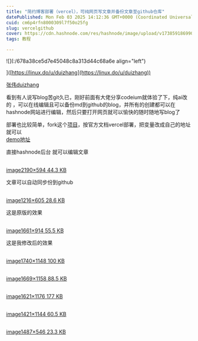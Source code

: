 ```yaml
---
title: "简约博客部署（vercel），可纯网页写文章并备份文章至github仓库"
datePublished: Mon Feb 03 2025 14:12:36 GMT+0000 (Coordinated Universal Time)
cuid: cm6p4rfn8000309l7f50o25fg
slug: vercelgithub
cover: https://cdn.hashnode.com/res/hashnode/image/upload/v1738591869909/e8a5502f-72a8-4b9d-bed6-047d4351652c.jpeg
tags: 教程

---
```


![](:/678a38ce5d7e45048c8a313d44c68a6e align="left")

\]([https://linux.do/u/duizhang](https://linux.do/u/duizhang))

[张伟duizhang](https://linux.do/u/duizhang)

看到有人说写blog苦git久已，刚好前面有大佬分享codeium就体验了下，纯ai改的 ，可以在线编辑且可以备份md到github的blog，并所有的创建都可以在hashnode网站进行编辑，然后只要打开网页就可以愉快的随时随地写blog了

部署也比较简单，fork这个[项目](https://github.com/xxynly/starter-kit)，按官方文档vercel部署，把变量改成自己的地址就可以  
[demo地址](https://starter-kit-hu6y.vercel.app/)

直接hashnode后台 就可以编辑文章

[  
image2190×594 44.3 KB](https://linux.do/uploads/default/original/4X/d/7/3/d73d620688d8a8e412077d55f9e2c5093d4cda04.png)

文章可以自动同步份到github

[  
image1216×605 28.6 KB](https://linux.do/uploads/default/original/4X/b/a/c/bac57fb72d52d2a7c0311d01dcf43bfaf57013cc.png)

这是原版的效果

[  
image1661×914 55.5 KB](https://linux.do/uploads/default/original/4X/0/0/2/0020f505a526444753b45a74960f42f38c2f6335.png)

这是我修改后的效果

[  
image1740×1148 100 KB](https://linux.do/uploads/default/original/4X/7/9/b/79b9059557d180967fc0f5503874c30792a99f0a.png)

[  
image1669×1158 88.5 KB](https://linux.do/uploads/default/original/4X/8/2/3/8237315f39cca4ae9ed1cd391352ac9423cecdf2.png)

[  
image1621×1176 177 KB](https://linux.do/uploads/default/original/4X/0/5/d/05dccdf2f38e15421e64346244e20a935309fe4c.png)

[  
image1421×1144 60.5 KB](https://linux.do/uploads/default/original/4X/4/1/6/4162009cf31c70908bf00746b7984328dda63664.png)

[  
image1487×546 23.3 KB](https://linux.do/uploads/default/original/4X/7/d/2/7d2afea50d0060f47435d6294c143469208f4805.png)